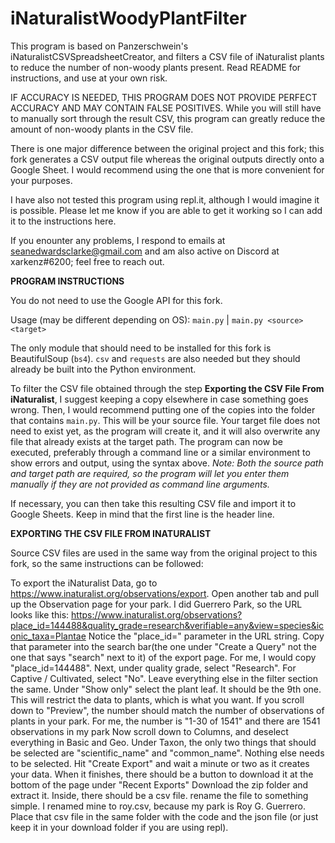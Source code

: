 # iNaturalistWoodyPlantFilter
This program is based on Panzerschwein's iNaturalistCSVSpreadsheetCreator, and filters a CSV file of iNaturalist plants to reduce the number of non-woody plants present. Read README for instructions, and use at your own risk.

IF ACCURACY IS NEEDED, THIS PROGRAM DOES NOT PROVIDE PERFECT ACCURACY AND MAY CONTAIN FALSE POSITIVES. While you will still have to manually sort through the result CSV, this program can greatly reduce the amount of non-woody plants in the CSV file.

There is one major difference between the original project and this fork; this fork generates a CSV output file whereas the original outputs directly onto a Google Sheet. I would recommend using the one that is more convenient for your purposes.

I have also not tested this program using repl.it, although I would imagine it is possible. Please let me know if you are able to get it working so I can add it to the instructions here.

If you enounter any problems, I respond to emails at seanedwardsclarke@gmail.com and am also active on Discord at xarkenz#6200; feel free to reach out.

**PROGRAM INSTRUCTIONS**

You do not need to use the Google API for this fork.

Usage (may be different depending on OS): `main.py` | `main.py <source> <target>`

The only module that should need to be installed for this fork is BeautifulSoup (`bs4`). `csv` and `requests` are also needed but they should already be built into the Python environment.

To filter the CSV file obtained through the step **Exporting the CSV File From iNaturalist**, I suggest keeping a copy elsewhere in case something goes wrong. Then, I would recommend putting one of the copies into the folder that contains `main.py`. This will be your source file. Your target file does not need to exist yet, as the program will create it, and it will also overwrite any file that already exists at the target path. The program can now be executed, preferably through a command line or a similar environment to show errors and output, using the syntax above. *Note: Both the source path and target path are required, so the program will let you enter them manually if they are not provided as command line arguments.*

If necessary, you can then take this resulting CSV file and import it to Google Sheets. Keep in mind that the first line is the header line.

**EXPORTING THE CSV FILE FROM INATURALIST**

Source CSV files are used in the same way from the original project to this fork, so the same instructions can be followed:

To export the iNaturalist Data, go to https://www.inaturalist.org/observations/export.
Open another tab and pull up the Observation page for your park. I did Guerrero Park, so the URL looks like this: https://www.inaturalist.org/observations?place_id=144488&quality_grade=research&verifiable=any&view=species&iconic_taxa=Plantae
Notice the "place_id=" parameter in the URL string. Copy that parameter into the search bar(the one under "Create a Query" not the one that says "search" next to it) of the export page. For me, I would copy "place_id=144488".
Next, under quality grade, select "Research". For Captive / Cultivated, select "No". Leave everything else in the filter section the same. 
Under "Show only" select the plant leaf. It should be the 9th one. This will restrict the data to plants, which is what you want. 
If you scroll down to "Preview", the number should match the number of observations of plants in your park. For me, the number is "1-30 of 1541" and there are 1541 observations in my park
Now scroll down to Columns, and deselect everything in Basic and Geo. Under Taxon, the only two things that should be selected are "scientific_name" and "common_name". Nothing else needs to be selected. 
Hit "Create Export" and wait a minute or two as it creates your data. When it finishes, there should be a button to download it at the bottom of the page under "Recent Exports"
Download the zip folder and extract it. Inside, there should be a csv file. rename the file to something simple. I renamed mine to roy.csv, because my park is Roy G. Guerrero. 
Place that csv file in the same folder with the code and the json file (or just keep it in your download folder if you are using repl).
